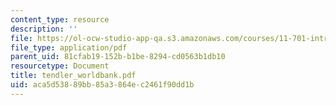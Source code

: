 ```yaml
---
content_type: resource
description: ''
file: https://ol-ocw-studio-app-qa.s3.amazonaws.com/courses/11-701-introduction-to-planning-institutional-processes-in-developing-countries-fall-2003/aca5d53889bb85a3864ec2461f90dd1b_tendler_worldbank.pdf
file_type: application/pdf
parent_uid: 81cfab19-152b-b1be-8294-cd0563b1db10
resourcetype: Document
title: tendler_worldbank.pdf
uid: aca5d538-89bb-85a3-864e-c2461f90dd1b
---
```

